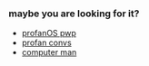 ### maybe you are looking for it?
- [profanOS pwp](https://elydre.github.io/profan)
- [profan convs](https://elydre.github.io/md/profan-conv.md)
- [computer man](https://www.youtube.com/watch?v=jeg_TJvkSjg)

